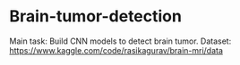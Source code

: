 # Brain-tumor-detection
Main task: Build CNN models to detect brain tumor.
Dataset: https://www.kaggle.com/code/rasikagurav/brain-mri/data
